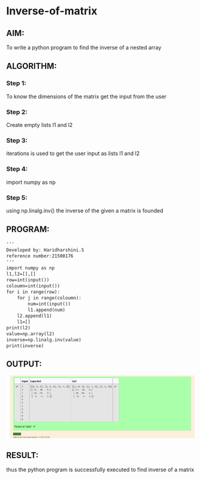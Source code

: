 # Inverse-of-matrix

## AIM:
To write a python program to find the inverse 
of a nested array

## ALGORITHM:

### Step 1:
To know the dimensions of the matrix get the input  from the user 
### Step 2:
Create empty lists l1 and l2
### Step 3:
iterations is used to get the user input as lists l1 and l2
### Step 4:
import numpy as np
### Step 5:
using np.linalg.inv() the inverse of the given a matrix is founded 

## PROGRAM:
```
'''
Developed by: Haridharshini.S
reference number:21500176
'''
import numpy as np 
l1,l2=[],[]
row=int(input())
coloumn=int(input())
for i in range(row):
    for j in range(coloumn):
        num=int(input())
        l1.append(num)
    l2.append(l1)
    l1=[]
print(l2)
value=np.array(l2)
inverse=np.linalg.inv(value)
print(inverse)
```

## OUTPUT:
![output](./output.png)
## RESULT:
thus the python program is successfully executed to find inverse of a matrix